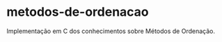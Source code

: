 metodos-de-ordenacao
====================

Implementação em C dos conhecimentos sobre Métodos de Ordenação.
